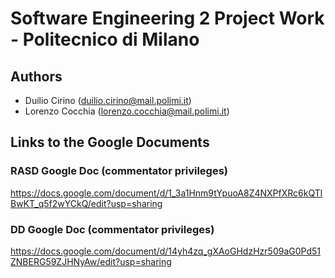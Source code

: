 # Software Engineering 2 Project Work - Politecnico di Milano
## Authors
- Duilio Cirino (duilio.cirino@mail.polimi.it)
- Lorenzo Cocchia (lorenzo.cocchia@mail.polimi.it) 
## Links to the Google Documents
### RASD Google Doc (commentator privileges)
https://docs.google.com/document/d/1_3a1Hnm9tYpuoA8Z4NXPfXRc6kQTlBwKT_q5f2wYCkQ/edit?usp=sharing
### DD Google Doc (commentator privileges)
https://docs.google.com/document/d/14yh4zq_gXAoGHdzHzr509aG0Pd51ZNBERG59ZJHNyAw/edit?usp=sharing
